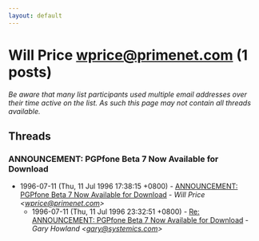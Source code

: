 ```yaml
---
layout: default
---
```


# Will Price <wprice@primenet.com> (1 posts)

_Be aware that many list participants used multiple email addresses over their time active on the list. As such this page may not contain all threads available._

## Threads

### ANNOUNCEMENT: PGPfone Beta 7 Now Available for Download
+ 1996-07-11 (Thu, 11 Jul 1996 17:38:15 +0800) - [ANNOUNCEMENT: PGPfone Beta 7 Now Available for Download](/archive/1996/07/f627302eae226b7c93e987d02c61f4eb65ceca47bb701a3067a0df6c8a4090a0) - _Will Price \<wprice@primenet.com\>_
  + 1996-07-11 (Thu, 11 Jul 1996 23:32:51 +0800) - [Re: ANNOUNCEMENT: PGPfone Beta 7 Now Available for Download](/archive/1996/07/c37d0fc2dc7476a74a0a1ea4755502fe7791d4f35a914543b4bfaf9c8976d0ec) - _Gary Howland \<gary@systemics.com\>_


